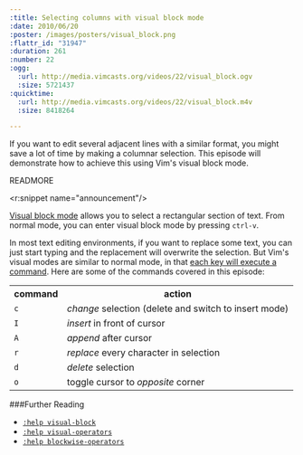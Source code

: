 ```yaml
--- 
:title: Selecting columns with visual block mode
:date: 2010/06/20
:poster: /images/posters/visual_block.png
:flattr_id: "31947"
:duration: 261
:number: 22
:ogg: 
  :url: http://media.vimcasts.org/videos/22/visual_block.ogv
  :size: 5721437
:quicktime: 
  :url: http://media.vimcasts.org/videos/22/visual_block.m4v
  :size: 8418264

---
```


If you want to edit several adjacent lines with a similar format, you might save a lot of time by making a columnar selection. This episode will demonstrate how to achieve this using Vim's visual block mode.


READMORE

<r:snippet name="announcement"/>

[Visual block mode][v_block] allows you to select a rectangular section of text. From normal mode, you can enter visual block mode by pressing `ctrl-v`. 

In most text editing environments, if you want to replace some text, you can just start typing and the replacement will overwrite the selection. But Vim's visual modes are similar to normal mode, in that [each key will execute a command][v_commands]. Here are some of the commands covered in this episode:

<table>
  <tr>
    <th>command</th>
    <th>action</th>
  </tr>
  <tr>
    <td><code>c</code></td>
    <td><em>change</em> selection (delete and switch to insert mode)</td>
  </tr>
  <tr>
    <td><code>I</code></td>
    <td><em>insert</em> in front of cursor</td>
  </tr>
  <tr>
    <td><code>A</code></td>
    <td><em>append</em> after cursor</td>
  </tr>
  <tr>
    <td><code>r</code></td>
    <td><em>replace</em> every character in selection</td>
  </tr>
  <tr>
    <td><code>d</code></td>
    <td><em>delete</em> selection</td>
  </tr>
  <tr>
    <td><code>o</code></td>
    <td>toggle cursor to <em>opposite</em> corner</td>
  </tr>
</table>


###Further Reading

* [`:help visual-block`][v_block]
* [`:help visual-operators`][v_commands]
* [`:help blockwise-operators`][v_operators]

[v_block]: http://vimdoc.sourceforge.net/htmldoc/visual.html#visual-block
[v_operators]: http://vimdoc.sourceforge.net/htmldoc/visual.html#blockwise-operators
[v_commands]: http://vimdoc.sourceforge.net/htmldoc/visual.html#visual-operators
